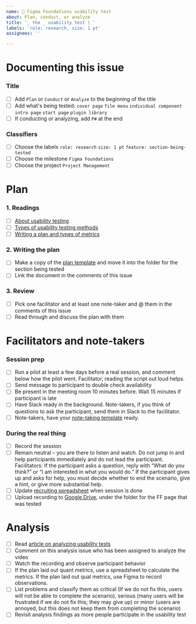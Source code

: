 ```yaml
---
name: 🧪 Figma Foundations usability test
about: Plan, conduct, or analyze
title: '_ the _ usability test | '
labels: 'role: research, size: 1 pt'
assignees: ''

---
```

# Documenting this issue
### Title
- [ ] Add `Plan` or `Conduct` or `Analyze` to the beginning of the title
- [ ] Add what's being tested: `cover page` `file menu` `individual component` `intro page` `start page` `plugin library`
- [ ] If conducting or analyzing, add `P#` at the end
### Classifiers
- [ ] Choose the labels `role: research` `size: 1 pt` `feature: section-being-tested`
- [ ] Choose the milestone `Figma Foundations`
- [ ] Choose the project `Project Management`

# Plan

### 1. Readings

- [ ] [About usability testing](https://www.usability.gov/how-to-and-tools/methods/usability-testing.html)
- [ ] [Types of usability testing methods](https://www.usability.gov/how-to-and-tools/methods/running-usability-tests.html)
- [ ] [Writing a plan and types of metrics](https://www.usability.gov/how-to-and-tools/methods/planning-usability-testing.html)

### 2. Writing the plan

- [ ] Make a copy of the [plan template](https://docs.google.com/document/d/1NA_fgcxF1QOAqKTZs6ZOeO_I2ugd-KZ5FvQx_9tF-oE/edit#) and move it into the folder for the section being tested
- [ ] Link the document in the comments of this issue

### 3. Review

- [ ] Pick one facilitator and at least one note-taker and @ them in the comments of this issue
- [ ] Read through and discuss the plan with them

# Facilitators and note-takers

### Session prep
- [ ] Run a pilot at least a few days before a real session, and comment below how the pilot went. Facilitator, reading the script out loud helps.
- [ ] Send message to participant to double check availability
- [ ] Be present in the meeting room 10 minutes before. Wait 15 minutes if participant is late
- [ ] Have Slack ready in the background. Note-takers, if you think of questions to ask the participant, send them in Slack to the facilitator.
- [ ] Note-takers, have your [note-taking template](https://docs.google.com/spreadsheets/d/1MGU7DhhZmj7pkX9RIv5e8JUfnu78EWPU/edit#gid=676557520) ready.

### During the real thing
- [ ] Record the session
- [ ] Remain neutral – you are there to listen and watch. Do not jump in and help participants immediately and do not lead the participant. Facilitators: If the participant asks a question, reply with “What do you think?” or “I am interested in what you would do.” If the participant gives up and asks for help, you must decide whether to end the scenario, give a hint, or give more substantial help.
- [ ] Update [recruiting spreadsheet](https://docs.google.com/spreadsheets/d/1wrx3dQXbti8kHvRdQFHuarW34DVnj0LNBs5nr3HDfBg/edit#gid=0) when session is done
- [ ] Upload recording to [Google Drive](https://drive.google.com/drive/u/0/folders/1XmT-fMEY5L82acY3aQC98v7misBPmDXb), under the folder for the FF page that was tested

# Analysis
- [ ] Read [article on analyzing usability tests](https://www.usability.gov/how-to-and-tools/methods/reporting-usability-test-results.html)
- [ ] Comment on this analysis issue who has been assigned to analyze the video
- [ ] Watch the recording and observe participant behavior
- [ ] If the plan laid out quant metrics, use a spreadsheet to calculate the metrics. If the plan laid out qual metrics, use Figma to record observations.
- [ ] List problems and classify them as critical (If we do not fix this, users will not be able to complete the scenario), serious (many users will be frustrated if we do not fix this; they may give up) or minor (users are annoyed, but this does not keep them from completing the scenario)
- [ ] Revisit analysis findings as more people participate in the usability test

